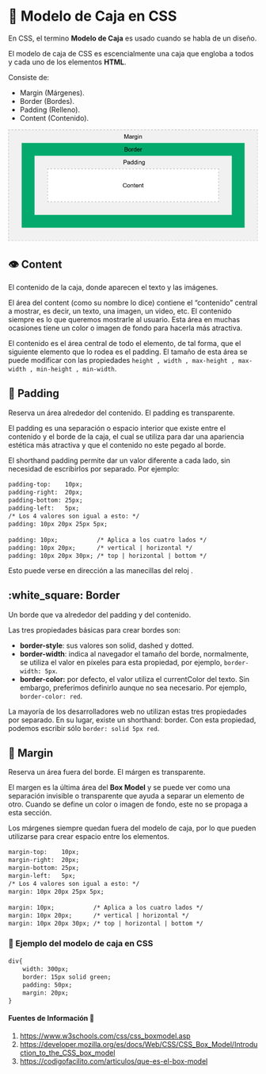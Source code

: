 # :gift: Modelo de Caja en CSS
En CSS, el termino **Modelo de Caja** es usado cuando se habla de un diseño.

El modelo de caja de CSS es escencialmente una caja que engloba a todos y cada uno de los elementos **HTML**. 

Consiste de: 
- Margin (Márgenes). 
- Border (Bordes). 
- Padding (Relleno). 
- Content (Contenido).

![Ejemplo](/Parcial1/images/BoxModelExample.png)

## :eye: Content
El contenido de la caja, donde aparecen el texto y las imágenes.

El área del content (como su nombre lo dice) contiene el “contenido” central a mostrar, es decir, un texto, una imagen, un video, etc. El contenido siempre es lo que queremos mostrarle al usuario. Esta área en muchas ocasiones tiene un color o imagen de fondo para hacerla más atractiva.

El contenido es el área central de todo el elemento, de tal forma, que el siguiente elemento que lo rodea es el padding. El tamaño de esta área se puede modificar con las propiedades `height , width , max-height , max-width , min-height , min-width`.

## :black_square_button: Padding
Reserva un área alrededor del contenido. El padding es transparente.

El padding es una separación o espacio interior que existe entre el contenido y el borde de la caja, el cual se utiliza para dar una apariencia estética más atractiva y que el contenido no este pegado al borde.

El shorthand padding permite dar un valor diferente a cada lado, sin necesidad de escribirlos por separado. Por ejemplo:

    padding-top:    10px; 
    padding-right:  20px; 
    padding-bottom: 25px; 
    padding-left:   5px;  
    /* Los 4 valores son igual a esto: */
    padding: 10px 20px 25px 5px;

    padding: 10px;           /* Aplica a los cuatro lados */
    padding: 10px 20px;      /* vertical | horizontal */
    padding: 10px 20px 30px; /* top | horizontal | bottom */

Esto puede verse en dirección a las manecillas del reloj .

## :white_square: Border
Un borde que va alrededor del padding y del contenido.

Las tres propiedades básicas para crear bordes son:

- **border-style**: sus valores son solid, dashed y dotted.
- **border-width**: indica al navegador el tamaño del borde, normalmente, se utiliza el valor en píxeles para esta propiedad, por ejemplo, `border-width: 5px`.
- **border-color:** por defecto, el valor utiliza el currentColor del texto. Sin embargo, preferimos definirlo aunque no sea necesario. Por ejemplo, `border-color: red`.

La mayoría de los desarrolladores web no utilizan estas tres propiedades por separado. En su lugar, existe un shorthand: border. Con esta propiedad, podemos escribir sólo `border: solid 5px red`.
## :white_square_button: Margin
Reserva un área fuera del borde. El márgen es transparente.

El margen es la última área del **Box Model** y se puede ver como una separación invisible o transparente que ayuda a separar un elemento de otro. Cuando se define un color o imagen de fondo, este no se propaga a esta sección.

Los márgenes siempre quedan fuera del modelo de caja, por lo que pueden utilizarse para crear espacio entre los elementos.

    margin-top:    10px; 
    margin-right:  20px; 
    margin-bottom: 25px; 
    margin-left:   5px;  
    /* Los 4 valores son igual a esto: */
    margin: 10px 20px 25px 5px;

    margin: 10px;           /* Aplica a los cuatro lados */
    margin: 10px 20px;      /* vertical | horizontal */
    margin: 10px 20px 30px; /* top | horizontal | bottom */

### :hammer: Ejemplo del modelo de caja en CSS

    div{        
        width: 300px;
        border: 15px solid green;
        padding: 50px;
        margin: 20px;    
    }

#### Fuentes de Información :book:
1. https://www.w3schools.com/css/css_boxmodel.asp
2. https://developer.mozilla.org/es/docs/Web/CSS/CSS_Box_Model/Introduction_to_the_CSS_box_model
3. https://codigofacilito.com/articulos/que-es-el-box-model